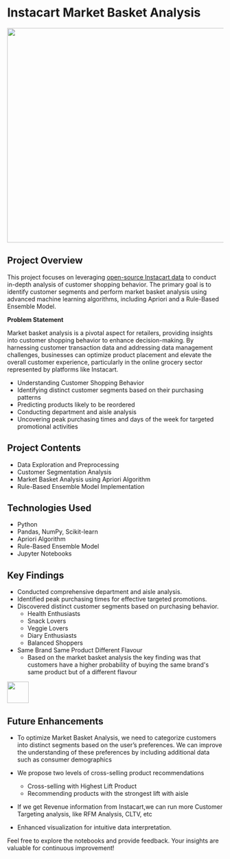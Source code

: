 # Instacart Market Basket Analysis


<img src="https://github.com/anubhavnehru/Instacart-Market-Basket-Analysis/assets/32483022/dadb46fd-6fdf-4a9e-875a-a255b2829a2c" width="800" height="500">

## Project Overview

This project focuses on leveraging [open-source Instacart data](https://www.kaggle.com/c/instacart-market-basket-analysis) to conduct in-depth analysis of customer shopping behavior. The primary goal is to identify customer segments and perform market basket analysis using advanced machine learning algorithms, including Apriori and a Rule-Based Ensemble Model.

**Problem Statement**

Market basket analysis is a pivotal aspect for retailers, providing insights into customer shopping behavior to enhance decision-making. By harnessing customer transaction data and addressing data management challenges, businesses can optimize product placement and elevate the overall customer experience, particularly in the online grocery sector represented by platforms like Instacart.

- Understanding Customer Shopping Behavior
- Identifying distinct customer segments based on their purchasing patterns
- Predicting products likely to be reordered
- Conducting department and aisle analysis
- Uncovering peak purchasing times and days of the week for targeted promotional activities

## Project Contents

- Data Exploration and Preprocessing
- Customer Segmentation Analysis
- Market Basket Analysis using Apriori Algorithm
- Rule-Based Ensemble Model Implementation

## Technologies Used

- Python
- Pandas, NumPy, Scikit-learn
- Apriori Algorithm
- Rule-Based Ensemble Model
- Jupyter Notebooks

## Key Findings

- Conducted comprehensive department and aisle analysis.
- Identified peak purchasing times for effective targeted promotions.
- Discovered distinct customer segments based on purchasing behavior.
  - Health Enthusiasts
  - Snack Lovers
  - Veggie Lovers
  - Diary Enthusiasts
  - Balanced Shoppers   
- Same Brand Same Product Different Flavour
   - Based on the market basket analysis the key finding was that customers have a higher probability of buying the same brand's same product but of a different flavour
 
<img src="https://github.com/anubhavnehru/Instacart-Market-Basket-Analysis/assets/32483022/19586a75-f077-447e-a420-66f1ddb7b0f9" width="50" height="50">



## Future Enhancements

- To optimize Market Basket Analysis, we need to categorize customers into distinct segments based on the user’s preferences. We can improve the understanding of these preferences by including additional data such as consumer demographics
- We propose two levels of cross-selling product recommendations
  - Cross-selling with Highest Lift Product
  - Recommending products with the strongest lift with aisle
- If we get Revenue information from Instacart,we can run more Customer Targeting analysis, like RFM Analysis, CLTV, etc

- Enhanced visualization for intuitive data interpretation.

Feel free to explore the notebooks and provide feedback. Your insights are valuable for continuous improvement!
